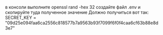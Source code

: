 в консоли выполните openssl rand -hex 32
создайте файл .env и скопируйте туда полученное значение
Должно получиться вот так:
SECRET_KEY = "09d25e094faa6ca2556c818577b7a9563b93f7099f6f0f4caa6cf63b88e8d3e7"
